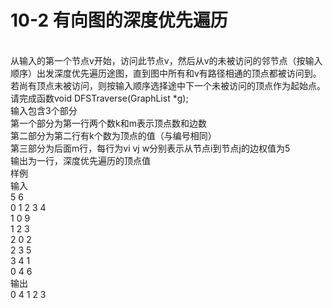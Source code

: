 # 10-2 有向图的深度优先遍历

<br>从输入的第一个节点v开始，访问此节点v，然后从v的未被访问的邻节点（按输入顺序）出发深度优先遍历途图，直到图中所有和v有路径相通的顶点都被访问到。
<br>若尚有顶点未被访问，则按输入顺序选择途中下一个未被访问的顶点作为起始点。
<br>请完成函数void DFSTraverse(GraphList *g);
<br>输入包含3个部分
<br>第一个部分为第一行两个数k和m表示顶点数和边数
<br>第二部分为第二行有k个数为顶点的值（与编号相同）
<br>第三部分为后面m行，每行为vi vj w分别表示从节点i到节点j的边权值为5
<br>输出为一行，深度优先遍历的顶点值
<br>样例
<br>输入
<br>5 6
<br>0 1 2 3 4
<br>1 0 9
<br>1 2 3
<br>2 0 2
<br>2 3 5
<br>3 4 1
<br>0 4 6
<br>输出
<br>0 4 1 2 3